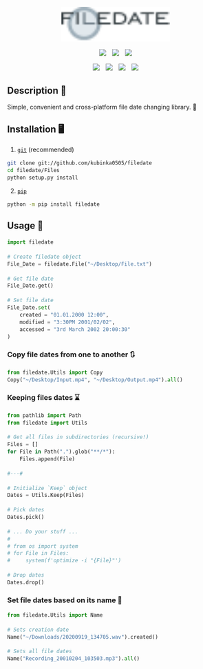 <p align=center><img src=https://raw.githubusercontent.com/kubinka0505/filedate/master/Documents/Pictures/filedate.svg width=50%></p>

<p align=center><a href=http://github.com/kubinka0505/filedate/releases><img src=https://img.shields.io/github/v/release/kubinka0505/filedate?style=for-the-badge></a>　<a href=http://github.com/kubinka0505/filedate/commit><img src=https://img.shields.io/github/last-commit/kubinka0505/filedate?style=for-the-badge></a>　<a href=http://github.com/kubinka0505/filedate/blob/master/License.txt><img src=https://img.shields.io/github/license/kubinka0505/filedate?logo=readthedocs&color=red&logoColor=white&style=for-the-badge></a></p>

<p align=center><img src=https://img.shields.io/tokei/lines/github/kubinka0505/filedate?style=for-the-badge>　<img src=https://img.shields.io/github/languages/code-size/kubinka0505/filedate?style=for-the-badge>　<img src=https://img.shields.io/codeclimate/maintainability/kubinka0505/filedate?logo=code-climate&style=for-the-badge>　<img src=https://img.shields.io/codacy/grade/c8aeb5f42a38414da83d4156b546a4d1?logo=codacy&style=for-the-badge></p>

## Description 📝
Simple, convenient and cross-platform file date changing library. 📅

## Installation 🖥️

1. [`git`](https://git-scm.com) (recommended)
```bash
git clone git://github.com/kubinka0505/filedate
cd filedate/Files
python setup.py install
```

2. [`pip`](https://pypi.org/project/pip)
```bash
python -m pip install filedate
```
 
## Usage 📝
```python
import filedate

# Create filedate object
File_Date = filedate.File("~/Desktop/File.txt")

# Get file date
File_Date.get()

# Set file date
File_Date.set(
	created = "01.01.2000 12:00",
	modified = "3:30PM 2001/02/02",
	accessed = "3rd March 2002 20:00:30"
)
```

### Copy file dates from one to another 🔃
```python
from filedate.Utils import Copy
Copy("~/Desktop/Input.mp4", "~/Desktop/Output.mp4").all()
```

### **Keeping files dates** ⌛
```python
from pathlib import Path
from filedate import Utils

# Get all files in subdirectories (recursive!)
Files = []
for File in Path(".").glob("**/*"):
	Files.append(File)

#---#

# Initialize `Keep` object
Dates = Utils.Keep(Files)

# Pick dates
Dates.pick()

# ... Do your stuff ...
#
# from os import system
# for File in Files:
#     system(f'optimize -i "{File}"')

# Drop dates
Dates.drop()
```

### **Set file dates based on its name** 📝
```python
from filedate.Utils import Name

# Sets creation date
Name("~/Downloads/20200919_134705.wav").created()

# Sets all file dates
Name("Recording_20010204_103503.mp3").all()
```